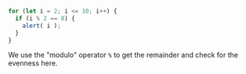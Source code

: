 

```js run demo
for (let i = 2; i <= 10; i++) {
  if (i % 2 == 0) {
    alert( i );
  }
}
```

We use the "modulo" operator `%` to get the remainder and check for the evenness here.

